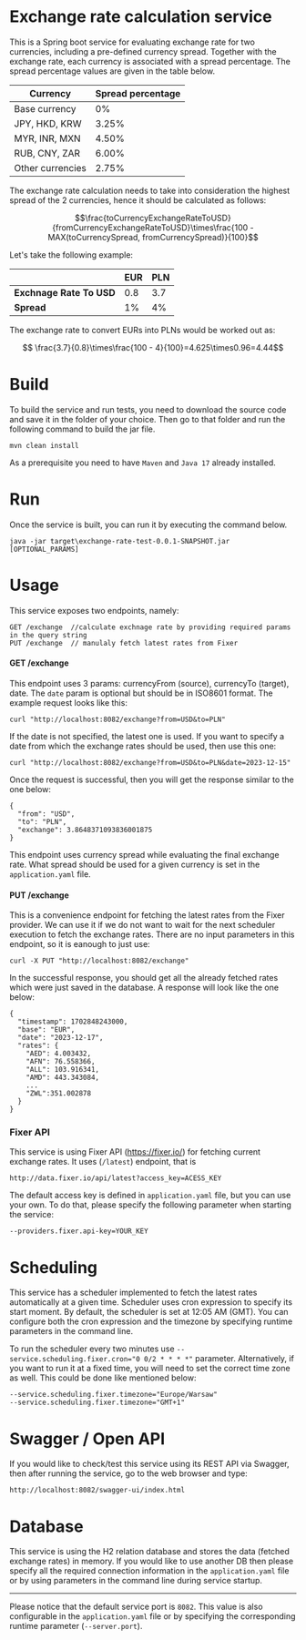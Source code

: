  # Exchange rate calculation service
 
This is a Spring boot service for evaluating exchange rate for two currencies, including a pre-defined currency spread.
Together with the exchange rate, each currency is associated with a spread percentage. The spread percentage
values are given in the table below.

| **Currency**    | **Spread percentage** |
|-----------------|-----------------------|
| Base currency   | 0%                    |
| JPY, HKD, KRW   | 3.25%                 |
| MYR, INR, MXN   | 4.50%                 |
| RUB, CNY, ZAR   | 6.00%                 |
| Other currencies | 2.75%                |

The exchange rate calculation needs to take into consideration the highest spread of the 2 currencies,
hence it should be calculated as follows:

```math
\frac{toCurrencyExchangeRateToUSD}{fromCurrencyExchangeRateToUSD}\times\frac{100 - MAX(toCurrencySpread, fromCurrencySpread)}{100}
```

Let's take the following example:

|                          | **EUR** | **PLN** |
|--------------------------|---------|---------|
| **Exchnage Rate To USD** | 0.8     | 3.7     |
| **Spread**               | 1%      | 4%      |

The exchange rate to convert EURs into PLNs would be worked out as:

```math
    \frac{3.7}{0.8}\times\frac{100 - 4}{100}=4.625\times0.96=4.44
```

# Build

To build the service and run tests, you need to download the source code and save it in the folder of your choice.
Then go to that folder and run the following command to build the jar file.

    mvn clean install

As a prerequisite you need to have `Maven` and `Java 17` already installed.

# Run

Once the service is built, you can run it by executing the command below.

    java -jar target\exchange-rate-test-0.0.1-SNAPSHOT.jar [OPTIONAL_PARAMS]

# Usage
This service exposes two endpoints, namely:

    GET /exchange  //calculate exchnage rate by providing required params in the query string
    PUT /exchange  // manulaly fetch latest rates from Fixer

#### GET /exchange
This endpoint uses 3 params: currencyFrom (source), currencyTo (target), date. The `date` param is optional but should be in ISO8601 format.
The example request looks like this:

    curl "http://localhost:8082/exchange?from=USD&to=PLN"

If the date is not specified, the latest one is used. If you want to specify a date from which the exchange rates should be used, then use this one:

    curl "http://localhost:8082/exchange?from=USD&to=PLN&date=2023-12-15"

Once the request is successful, then you will get the response similar to the one below:

```
{
  "from": "USD",
  "to": "PLN",
  "exchange": 3.8648371093836001875
}
```

This endpoint uses currency spread while evaluating the final exchange rate. What spread should be used
for a given currency is set in the `application.yaml` file.

#### PUT /exchange

This is a convenience endpoint for fetching the latest rates from the Fixer provider. We can use it if 
we do not want to wait for the next scheduler execution to fetch the exchange rates.
There are no input parameters in this endpoint, so it is eanough to just use:

    curl -X PUT "http://localhost:8082/exchange"

In the successful response, you should get all the already fetched rates which were just saved in the database. A response
will look like the one below:

```
{
  "timestamp": 1702848243000,
  "base": "EUR",
  "date": "2023-12-17",
  "rates": {
    "AED": 4.003432,
    "AFN": 76.558366,
    "ALL": 103.916341,
    "AMD": 443.343084,
    ...
    "ZWL":351.002878        
  }
}
```

### Fixer API
This service is using Fixer API (https://fixer.io/) for fetching current exchange rates. It uses (`/latest`) endpoint, that is

    http://data.fixer.io/api/latest?access_key=ACESS_KEY

The default access key is defined in `application.yaml` file, but you can use your own. To do that, please specify the following
parameter when starting the service:

    --providers.fixer.api-key=YOUR_KEY

# Scheduling
This service has a scheduler implemented to fetch the latest rates automatically at a given time.
Scheduler uses cron expression to specify its start moment.
By default, the scheduler is set at 12:05 AM (GMT). You can configure both the cron expression and the timezone by specifying runtime parameters in the command line.

To run the scheduler every two minutes use `--service.scheduling.fixer.cron="0 0/2 * * * *"` parameter.
Alternatively, if you want to run it at a fixed time, you will need to set the correct time zone as well.
This could be done like mentioned below:

    --service.scheduling.fixer.timezone="Europe/Warsaw"
    --service.scheduling.fixer.timezone="GMT+1"


# Swagger / Open API

If you would like to check/test this service using its REST API via Swagger, then after running
the service, go to the web browser and type:

    http://localhost:8082/swagger-ui/index.html

# Database
This service is using the H2 relation database and stores the data (fetched exchange rates) in memory.
If you would like to use another DB then please specify all the required connection information in the 
`application.yaml` file or by using parameters in the command line during service startup.

---
Please notice that the default service port is `8082`. 
This value is also configurable in the `application.yaml` file or by specifying the corresponding runtime parameter (`--server.port`).